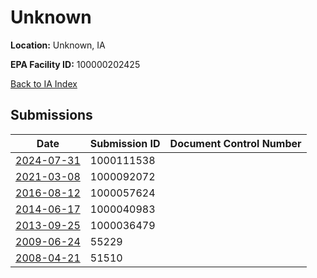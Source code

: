 # Unknown

**Location:** Unknown, IA

**EPA Facility ID:** 100000202425

[Back to IA Index](../../index.md)

## Submissions

| Date | Submission ID | Document Control Number |
|------|--------------|-------------------------|
| [2024-07-31](submissions/1000111538.md) | 1000111538 |  |
| [2021-03-08](submissions/1000092072.md) | 1000092072 |  |
| [2016-08-12](submissions/1000057624.md) | 1000057624 |  |
| [2014-06-17](submissions/1000040983.md) | 1000040983 |  |
| [2013-09-25](submissions/1000036479.md) | 1000036479 |  |
| [2009-06-24](submissions/55229.md) | 55229 |  |
| [2008-04-21](submissions/51510.md) | 51510 |  |
